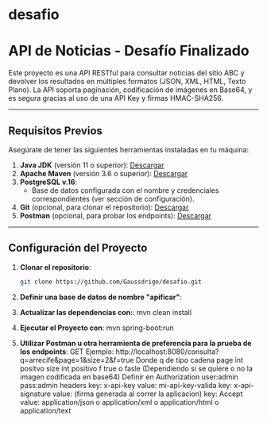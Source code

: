# desafio
# API de Noticias - Desafío Finalizado

Este proyecto es una API RESTful para consultar noticias del sitio ABC y devolver los resultados en múltiples formatos (JSON, XML, HTML, Texto Plano). La API soporta paginación, codificación de imágenes en Base64, y es segura gracias al uso de una API Key y firmas HMAC-SHA256.

---

## **Requisitos Previos**

Asegúrate de tener las siguientes herramientas instaladas en tu máquina:

1. **Java JDK** (versión 11 o superior): [Descargar](https://www.oracle.com/java/technologies/javase-jdk11-downloads.html)
2. **Apache Maven** (versión 3.6 o superior): [Descargar](https://maven.apache.org/download.cgi)
3. **PostgreSQL v.16**:
   - Base de datos configurada con el nombre y credenciales correspondientes (ver sección de configuración).
4. **Git** (opcional, para clonar el repositorio): [Descargar](https://git-scm.com/)
5. **Postman** (opcional, para probar los endpoints): [Descargar](https://www.postman.com/downloads/)

---

## **Configuración del Proyecto**

1. **Clonar el repositorio**:

   ```bash
   git clone https://github.com/Gaussdrigo/desafio.git

   ```

2. **Definir una base de datos de nombre "apificar"**:
3. **Actualizar las dependencias con:**:
   mvn clean install

4. **Ejecutar el Proyecto con**:
   mvn spring-boot:run

5. **Utilizar Postman u otra herramienta de preferencia para la prueba de los endpoints**:
   GET Ejemplo: http://localhost:8080/consulta?q=arrecife&page=1&size=2&f=true
   Donde q de tipo cadena
   page int positvo
   size int positivo
   f true o fasle (Dependiendo si se quiere o no la imagen codificada en base64)
   Definir en Authorization
   user:admin
   pass:admin
   headers
   key: x-api-key value: mi-api-key-valida
   key: x-api-signature value: (firma generada al correr la aplicacion)
   key: Accept value: application/json o application/xml o application/html o application/text
